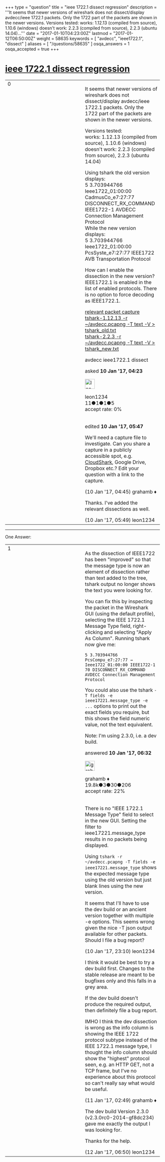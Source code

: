 +++
type = "question"
title = "ieee 1722.1 dissect regression"
description = '''It seems that newer versions of wireshark does not dissect/display avdecc/ieee 1722.1 packets. Only the 1722 part of the packets are shown in the newer versions.  Versions tested: works: 1.12.13 (compiled from source), 1.10.6 (windows) doesn&#x27;t work: 2.2.3 (compiled from source), 2.2.3 (ubuntu 14.04)...'''
date = "2017-01-10T04:23:00Z"
lastmod = "2017-01-12T06:50:00Z"
weight = 58635
keywords = [ "avdecc", "ieee1722.1", "dissect" ]
aliases = [ "/questions/58635" ]
osqa_answers = 1
osqa_accepted = true
+++

<div class="headNormal">

# [ieee 1722.1 dissect regression](/questions/58635/ieee-17221-dissect-regression)

</div>

<div id="main-body">

<div id="askform">

<table id="question-table" style="width:100%;"><colgroup><col style="width: 50%" /><col style="width: 50%" /></colgroup><tbody><tr class="odd"><td style="width: 30px; vertical-align: top"><div class="vote-buttons"><span id="post-58635-upvote" class="ajax-command post-vote up" rel="nofollow" title="I like this post (click again to cancel)"> </span><div id="post-58635-score" class="post-score" title="current number of votes">0</div><span id="post-58635-downvote" class="ajax-command post-vote down" rel="nofollow" title="I dont like this post (click again to cancel)"> </span> <span id="favorite-mark" class="ajax-command favorite-mark" rel="nofollow" title="mark/unmark this question as favorite (click again to cancel)"> </span><div id="favorite-count" class="favorite-count"></div></div></td><td><div id="item-right"><div class="question-body"><p>It seems that newer versions of wireshark does not dissect/display avdecc/ieee 1722.1 packets. Only the 1722 part of the packets are shown in the newer versions.</p><p>Versions tested:<br />
works: 1.12.13 (compiled from source), 1.10.6 (windows)<br />
doesn't work: 2.2.3 (compiled from source), 2.2.3 (ubuntu 14.04)<br />
</p><p>Using tshark the old version displays:<br />
5 3.703944766 Ieee1722_01:00:00 CadmusCo_e7:27:77 DISCONNECT_RX_COMMAND IEEE1722-1 AVDECC Connection Management Protocol<br />
While the new version displays:<br />
5 3.703944766 Ieee1722_01:00:00 PcsSyste_e7:27:77 IEEE1722 AVB Transportation Protocol</p><p>How can I enable the dissection in the new version? IEEE1722.1 is enabled in the list of enabled protocols. There is no option to force decoding as IEEE1722.1.</p><p><a href="https://drive.google.com/open?id=0B7mhcCfgZwjqUjFEdE1RTUhPNU0">relevant packet capture</a><br />
<a href="https://drive.google.com/open?id=0B7mhcCfgZwjqNElRMWpTUGhxdm8">tshark-1.12.13 -r ~/avdecc.pcapng -T text -V &gt; tshark_old.txt</a><br />
<a href="https://drive.google.com/open?id=0B7mhcCfgZwjqeTYxbmJ0SXU1QUE">tshark-2.2.3 -r ~/avdecc.pcapng -T text -V &gt; tshark_new.txt</a><br />
</p></div><div id="question-tags" class="tags-container tags"><span class="post-tag tag-link-avdecc" rel="tag" title="see questions tagged &#39;avdecc&#39;">avdecc</span> <span class="post-tag tag-link-ieee1722.1" rel="tag" title="see questions tagged &#39;ieee1722.1&#39;">ieee1722.1</span> <span class="post-tag tag-link-dissect" rel="tag" title="see questions tagged &#39;dissect&#39;">dissect</span></div><div id="question-controls" class="post-controls"></div><div class="post-update-info-container"><div class="post-update-info post-update-info-user"><p>asked <strong>10 Jan '17, 04:23</strong></p><img src="https://secure.gravatar.com/avatar/8fe3d7db09cc206915914370b0d4224a?s=32&amp;d=identicon&amp;r=g" class="gravatar" width="32" height="32" alt="leon1234&#39;s gravatar image" /><p><span>leon1234</span><br />
<span class="score" title="11 reputation points">11</span><span title="1 badges"><span class="badge1">●</span><span class="badgecount">1</span></span><span title="1 badges"><span class="silver">●</span><span class="badgecount">1</span></span><span title="5 badges"><span class="bronze">●</span><span class="badgecount">5</span></span><br />
<span class="accept_rate" title="Rate of the user&#39;s accepted answers">accept rate:</span> <span title="leon1234 has no accepted answers">0%</span> </br></br></p></div><div class="post-update-info post-update-info-edited"><p><span> edited <strong>10 Jan '17, 05:47</strong> </span></p></div></div><div id="comments-container-58635" class="comments-container"><span id="58636"></span><div id="comment-58636" class="comment"><div id="post-58636-score" class="comment-score"></div><div class="comment-text"><p>We'll need a capture file to investigate. Can you share a capture in a publicly accessible spot, e.g. <a href="http://cloudshark.org">CloudShark</a>, Google Drive, Dropbox etc.? Edit your question with a link to the capture.</p></div><div id="comment-58636-info" class="comment-info"><span class="comment-age">(10 Jan '17, 04:45)</span> <span class="comment-user userinfo">grahamb ♦</span></div></div><span id="58637"></span><div id="comment-58637" class="comment"><div id="post-58637-score" class="comment-score"></div><div class="comment-text"><p>Thanks. I've added the relevant dissections as well.</p></div><div id="comment-58637-info" class="comment-info"><span class="comment-age">(10 Jan '17, 05:49)</span> <span class="comment-user userinfo">leon1234</span></div></div></div><div id="comment-tools-58635" class="comment-tools"></div><div class="clear"></div><div id="comment-58635-form-container" class="comment-form-container"></div><div class="clear"></div></div></td></tr></tbody></table>

------------------------------------------------------------------------

<div class="tabBar">

<span id="sort-top"></span>

<div class="headQuestions">

One Answer:

</div>

</div>

<span id="58641"></span>

<div id="answer-container-58641" class="answer accepted-answer">

<table style="width:100%;"><colgroup><col style="width: 50%" /><col style="width: 50%" /></colgroup><tbody><tr class="odd"><td style="width: 30px; vertical-align: top"><div class="vote-buttons"><span id="post-58641-upvote" class="ajax-command post-vote up" rel="nofollow" title="I like this post (click again to cancel)"> </span><div id="post-58641-score" class="post-score" title="current number of votes">1</div><span id="post-58641-downvote" class="ajax-command post-vote down" rel="nofollow" title="I dont like this post (click again to cancel)"> </span> <span class="accept-answer on" rel="nofollow" title="leon1234 has selected this answer as the correct answer"> </span></div></td><td><div class="item-right"><div class="answer-body"><p>As the dissection of IEEE1722 has been "improved" so that the message type is now an element of dissection rather than text added to the tree, tshark output no longer shows the text you were looking for.</p><p>You can fix this by inspecting the packet in the Wireshark GUI (using the default profile), selecting the IEEE 1722.1 Message Type field, right-clicking and selecting "Apply As Column". Running tshark now give me:</p><pre><code>5 3.703944766 PcsCompu_e7:27:77 → Ieee1722_01:00:00 IEEE1722-1 70 DISCONNECT_RX_COMMAND AVDECC Connection Management Protocol</code></pre><p>You could also use the tshark <code>-T fields -e ieee17221.message_type -e ...</code> options to print out the exact fields you require, but this shows the field numeric value, not the text equivalent.</p><p>Note: I'm using 2.3.0, i.e. a dev build.</p></div><div class="answer-controls post-controls"></div><div class="post-update-info-container"><div class="post-update-info post-update-info-user"><p>answered <strong>10 Jan '17, 06:32</strong></p><img src="https://secure.gravatar.com/avatar/d2a7e24ca66604c749c7c88c1da8ff78?s=32&amp;d=identicon&amp;r=g" class="gravatar" width="32" height="32" alt="grahamb&#39;s gravatar image" /><p><span>grahamb ♦</span><br />
<span class="score" title="19834 reputation points"><span>19.8k</span></span><span title="3 badges"><span class="badge1">●</span><span class="badgecount">3</span></span><span title="30 badges"><span class="silver">●</span><span class="badgecount">30</span></span><span title="206 badges"><span class="bronze">●</span><span class="badgecount">206</span></span><br />
<span class="accept_rate" title="Rate of the user&#39;s accepted answers">accept rate:</span> <span title="grahamb has 274 accepted answers">22%</span> </br></br></p></div></div><div id="comments-container-58641" class="comments-container"><span id="58656"></span><div id="comment-58656" class="comment"><div id="post-58656-score" class="comment-score"></div><div class="comment-text"><p>There is no "IEEE 1722.1 Message Type" field to select in the new GUI. Setting the filter to ieee17221.message_type results in no packets being displayed.</p><p>Using <code>tshark -r ~/avdecc.pcapng -T fields -e ieee17221.message_type</code> shows the expected message type using the old version but just blank lines using the new version.</p><p>It seems that I'll have to use the dev build or an ancient version together with multiple -e options. This seems wrong given the nice -T json output available for other packets. Should I file a bug report?</p></div><div id="comment-58656-info" class="comment-info"><span class="comment-age">(10 Jan '17, 23:10)</span> <span class="comment-user userinfo">leon1234</span></div></div><span id="58658"></span><div id="comment-58658" class="comment"><div id="post-58658-score" class="comment-score"></div><div class="comment-text"><p>I think it would be best to try a dev build first. Changes to the stable release are meant to be bugfixes only and this falls in a grey area.</p><p>If the dev build doesn't produce the required output, then definitely file a bug report.</p><p>IMHO I think the dev dissection is wrong as the info column is showing the IEEE 1722 protocol subtype instead of the IEEE 1722.1 message type, I thought the info column should show the "highest" protocol seen, e.g. an HTTP GET, not a TCP frame, but I've no experience about this protocol so can't really say what would be useful.</p></div><div id="comment-58658-info" class="comment-info"><span class="comment-age">(11 Jan '17, 02:49)</span> <span class="comment-user userinfo">grahamb ♦</span></div></div><span id="58700"></span><div id="comment-58700" class="comment"><div id="post-58700-score" class="comment-score"></div><div class="comment-text"><p>The dev build Version 2.3.0 (v2.3.0rc0-2014-gf8dc234) gave me exactly the output I was looking for.</p><p>Thanks for the help.</p></div><div id="comment-58700-info" class="comment-info"><span class="comment-age">(12 Jan '17, 06:50)</span> <span class="comment-user userinfo">leon1234</span></div></div></div><div id="comment-tools-58641" class="comment-tools"></div><div class="clear"></div><div id="comment-58641-form-container" class="comment-form-container"></div><div class="clear"></div></div></td></tr></tbody></table>

</div>

<div class="paginator-container-left">

</div>

</div>

</div>


